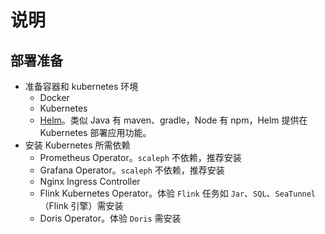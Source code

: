 # 说明

## 部署准备

* 准备容器和 kubernetes 环境
  * Docker
  * Kubernetes
  * [Helm](https://helm.sh/zh/docs/intro/install/)。类似 Java 有 maven、gradle，Node 有 npm，Helm 提供在 Kubernetes 部署应用功能。
* 安装 Kubernetes 所需依赖
  * Prometheus Operator。`scaleph` 不依赖，推荐安装
  * Grafana Operator。`scaleph` 不依赖，推荐安装
  * Nginx Ingress Controller
  * Flink Kubernetes Operator。体验 `Flink` 任务如 `Jar`、`SQL`、`SeaTunnel`（Flink 引擎）需安装
  * Doris Operator。体验 `Doris` 需安装